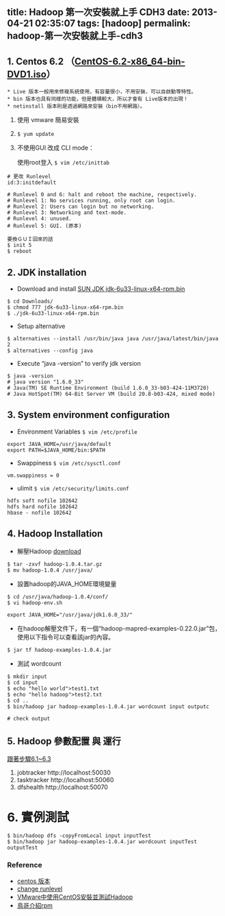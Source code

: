 title: Hadoop 第一次安裝就上手 CDH3
date: 2013-04-21 02:35:07
tags: [hadoop]
permalink: hadoop-第一次安裝就上手-cdh3
---
## 1. Centos 6.2 （[CentOS-6.2-x86_64-bin-DVD1.iso](http://ftp.isu.edu.tw/pub/Linux/CentOS/6.2/isos/x86_64/)）

```
* Live 版本一般用來修複系統使用，有容量很小，不用安裝，可以自啟動等特性。
* bin 版本也具有同樣的功能，但是體積較大，所以才會有 Live版本的出現！
* netinstall 版本則是透過網路來安裝（bin不用網路）。
```

<!-- more -->
1. 使用 vmware 簡易安裝

2. `` $ yum update ``

3. 不使用GUI 改成 CLI mode：

	使用root登入 `` $ vim /etc/inittab ``
	
```
# 更改 Runlevel
id:3:initdefault

# Runlevel 0 and 6: halt and reboot the machine, respectively.
# Runlevel 1: No services running, only root can login.
# Runlevel 2: Users can login but no networking.
# Runlevel 3: Networking and text-mode.
# Runlevel 4: unused.
# Runlevel 5: GUI. (原本)

要換ＧＵＩ回來的話
$ init 5
$ reboot
```

## 2. JDK installation 
* Download and install [SUN JDK jdk-6u33-linux-x64-rpm.bin](http://www.oracle.com/technetwork/java/javasebusiness/downloads/java-archive-downloads-javase6-419409.html#jre-6u33-oth-JPR)

```
$ cd Downloads/
$ chmod 777 jdk-6u33-linux-x64-rpm.bin
$ ./jdk-6u33-linux-x64-rpm.bin
```

* Setup alternative 

```
$ alternatives --install /usr/bin/java java /usr/java/latest/bin/java 2
$ alternatives --config java
```

* Execute “java -version” to verify jdk version 

```
$ java -version
# java version "1.6.0_33"
# Java(TM) SE Runtime Environment (build 1.6.0_33-b03-424-11M3720)
# Java HotSpot(TM) 64-Bit Server VM (build 20.8-b03-424, mixed mode)
```

## 3. System environment configuration 
* Environment Variables `` $ vim /etc/profile ``

```
export JAVA_HOME=/usr/java/default
export PATH=$JAVA_HOME/bin:$PATH

```

* Swappiness ``$ vim /etc/sysctl.conf ``

```
vm.swappiness = 0
```

* ulimit ``$ vim /etc/security/limits.conf``

```
hdfs soft nofile 102642
hdfs hard nofile 102642
hbase - nofile 102642
```

## 4. Hadoop Installation
* 解壓Hadoop [download](http://www.apache.org/dist/hadoop/core/hadoop-1.0.4/)

```
$ tar -zxvf hadoop-1.0.4.tar.gz
$ mv hadoop-1.0.4 /usr/java/
```

* 設置hadoop的JAVA_HOME環境變量

```
$ cd /usr/java/hadoop-1.0.4/conf/
$ vi hadoop-env.sh
```
```
export JAVA_HOME="/usr/java/jdk1.6.0_33/"

```

* 在hadoop解壓文件下，有一個“hadoop-mapred-examples-0.22.0.jar”包，使用以下指令可以查看該jar的內容。

```
$ jar tf hadoop-examples-1.0.4.jar 
```

* 測試 wordcount

```
$ mkdir input
$ cd input
$ echo "hello world">test1.txt
$ echo "hello hadoop">test2.txt
$ cd ..
$ bin/hadoop jar hadoop-examples-1.0.4.jar wordcount input outputc

# check output
```

## 5. Hadoop 參數配置 與 運行
[跟著步驟6.1~6.3](http://rritw.com/a/bianchengyuyan/C__/20130105/284913.html)

1. jobtracker http://localhost:50030
2. tasktracker http://localhost:50060
3. dfshealth http://localhost:50070



# 6. 實例測試 

```
$ bin/hadoop dfs -copyFromLocal input inputTest
$ bin/hadoop jar hadoop-examples-1.0.4.jar wordcount inputTest outputTest
```

 





### Reference
* [centos 版本 ](http://forum.heyxu.com/en/p/010400/rwx31mio)
* [change runlevel](http://wangchihwei.blogspot.tw/2010/05/centos-centos-gui.html)
* [VMware中使用CentOS安裝並測試Hadoop](http://rritw.com/a/bianchengyuyan/C__/20130105/284913.html)
* [鳥哥介紹rpm](http://linux.vbird.org/linux_basic/0520rpm_and_srpm.php#intro_i386586)